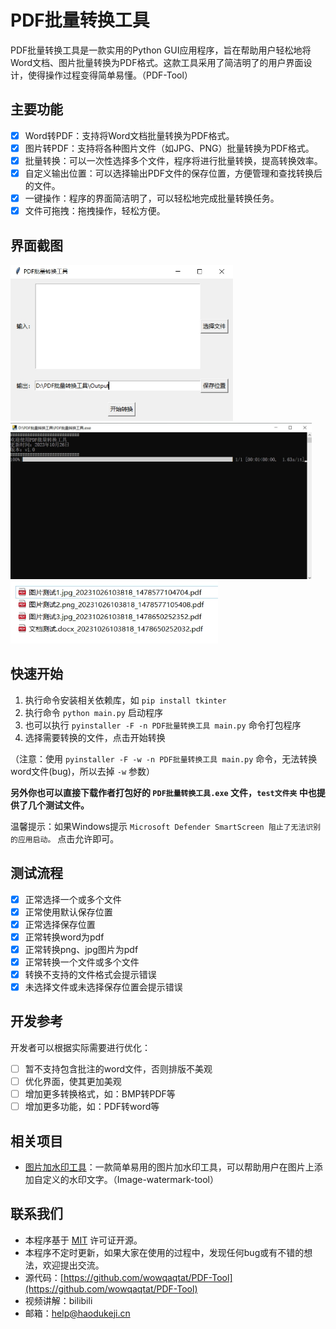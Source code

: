 # PDF批量转换工具

PDF批量转换工具是一款实用的Python GUI应用程序，旨在帮助用户轻松地将Word文档、图片批量转换为PDF格式。这款工具采用了简洁明了的用户界面设计，使得操作过程变得简单易懂。（PDF-Tool）

## 主要功能

- [X] Word转PDF：支持将Word文档批量转换为PDF格式。
- [X] 图片转PDF：支持将各种图片文件（如JPG、PNG）批量转换为PDF格式。
- [X] 批量转换：可以一次性选择多个文件，程序将进行批量转换，提高转换效率。
- [X] 自定义输出位置：可以选择输出PDF文件的保存位置，方便管理和查找转换后的文件。
- [X] 一键操作：程序的界面简洁明了，可以轻松地完成批量转换任务。
- [X] 文件可拖拽：拖拽操作，轻松方便。

## 界面截图

<img src="https://raw.githubusercontent.com/wowqaqtat/PDF-Tool/main/docx/1.jpg" height="250px">

<img src="https://raw.githubusercontent.com/wowqaqtat/PDF-Tool/main/docx/2.jpg" height="250px">

<img src="https://raw.githubusercontent.com/wowqaqtat/PDF-Tool/main/docx/3.jpg" height="100px">

## 快速开始

1. 执行命令安装相关依赖库，如 `pip install tkinter`
2. 执行命令 `python main.py` 启动程序
3. 也可以执行 `pyinstaller -F -n PDF批量转换工具 main.py` 命令打包程序
4. 选择需要转换的文件，点击开始转换

（注意：使用 `pyinstaller -F -w -n PDF批量转换工具 main.py` 命令，无法转换word文件(bug)，所以去掉 `-w` 参数）

**另外你也可以直接下载作者打包好的 `PDF批量转换工具.exe` 文件，`test文件夹` 中也提供了几个测试文件。**

温馨提示：如果Windows提示 `Microsoft Defender SmartScreen 阻止了无法识别的应用启动。` 点击允许即可。

## 测试流程

- [X] 正常选择一个或多个文件
- [X] 正常使用默认保存位置
- [X] 正常选择保存位置
- [X] 正常转换word为pdf
- [X] 正常转换png、jpg图片为pdf
- [X] 正常转换一个文件或多个文件
- [X] 转换不支持的文件格式会提示错误
- [X] 未选择文件或未选择保存位置会提示错误

## 开发参考

开发者可以根据实际需要进行优化：

- [ ] 暂不支持包含批注的word文件，否则排版不美观
- [ ] 优化界面，使其更加美观
- [ ] 增加更多转换格式，如：BMP转PDF等
- [ ] 增加更多功能，如：PDF转word等

## 相关项目

- [图片加水印工具](https://github.com/wowqaqtat/Image-watermark-tool)：一款简单易用的图片加水印工具，可以帮助用户在图片上添加自定义的水印文字。（Image-watermark-tool）

## 联系我们

- 本程序基于 [MIT](https://opensource.org/licenses/MIT) 许可证开源。
- 本程序不定时更新，如果大家在使用的过程中，发现任何bug或有不错的想法，欢迎提出交流。
- 源代码：[https://github.com/wowqaqtat/PDF-Tool](https://github.com/wowqaqtat/PDF-Tool)
- 视频讲解：bilibili
- 邮箱：[help@haodukeji.cn](mailto:help@haodukeji.cn)
